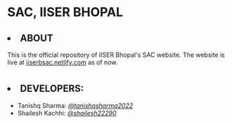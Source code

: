 # SAC, IISER BHOPAL 
## <li> ABOUT</li>
This is the official repository of IISER Bhopal's SAC website.
The website is live at <a href="https://iiserbsac.netlify.com">iiserbsac.netlify.com</a> as of now.
# 

## <li><b>DEVELOPERS:</b></li>
<ul><li>Tanishq Sharma: <i><a href="https://github.com/TanishqSharma2022">@tanishqsharma2022</a></i></li>
<li>Shailesh Kachhi: <i><a href="https://github.com/Shailesh22290">@shailesh22290</a></li>
</ul>



